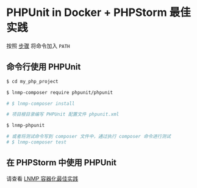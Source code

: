 # PHPUnit in Docker + PHPStorm 最佳实践

按照 [步骤](command.md) 将命令加入 `PATH`

## 命令行使用 PHPUnit

```bash
$ cd my_php_project

$ lnmp-composer require phpunit/phpunit

# $ lnmp-composer install

# 项目根目录编写 PHPUnit 配置文件 phpunit.xml

$ lnmp-phpunit

# 或者将测试命令写到 composer 文件中，通过执行 composer 命令进行测试
# $ lnmp-composer test
```

## 在 PHPStorm 中使用 PHPUnit

请查看 [LNMP 容器化最佳实践](https://github.com/khs1994-docker/php-demo#6-cli-settings)
